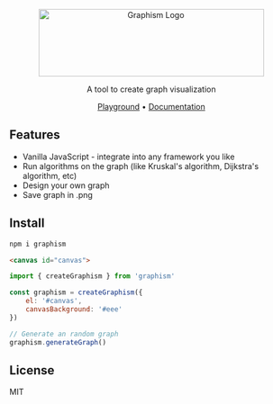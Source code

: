 <p align="center">
    <img src="https://user-images.githubusercontent.com/45036724/172974810-4ba481f9-bd24-4128-99aa-ebfdd61cf19a.svg" alt="Graphism Logo" width="400" height="120" align="center">
</p>
<p align="center">
A tool to create graph visualization 
</p>
<p align="center">
    <a href="https://zuramai.github.io/graphism">Playground</a> • <a href="https://zuramai.github.io/graphism/docs">Documentation</a>
</p>

## Features

- Vanilla JavaScript - integrate into any framework you like
- Run algorithms on the graph (like Kruskal's algorithm, Dijkstra's algorithm, etc)
- Design your own graph
- Save graph in .png

## Install

```bash
npm i graphism
```

```html
<canvas id="canvas">
```

```js
import { createGraphism } from 'graphism'

const graphism = createGraphism({
    el: '#canvas',
    canvasBackground: '#eee'
})

// Generate an random graph
graphism.generateGraph()

```

## License
MIT
